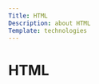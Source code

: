 ```yaml
---
Title: HTML
Description: about HTML
Template: technologies
---
```


HTML
============================
